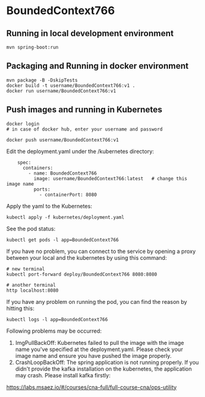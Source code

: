 # BoundedContext766

## Running in local development environment

```
mvn spring-boot:run
```

## Packaging and Running in docker environment

```
mvn package -B -DskipTests
docker build -t username/BoundedContext766:v1 .
docker run username/BoundedContext766:v1
```

## Push images and running in Kubernetes

```
docker login 
# in case of docker hub, enter your username and password

docker push username/BoundedContext766:v1
```

Edit the deployment.yaml under the /kubernetes directory:
```
    spec:
      containers:
        - name: BoundedContext766
          image: username/BoundedContext766:latest   # change this image name
          ports:
            - containerPort: 8080

```

Apply the yaml to the Kubernetes:
```
kubectl apply -f kubernetes/deployment.yaml
```

See the pod status:
```
kubectl get pods -l app=BoundedContext766
```

If you have no problem, you can connect to the service by opening a proxy between your local and the kubernetes by using this command:
```
# new terminal
kubectl port-forward deploy/BoundedContext766 8080:8080

# another terminal
http localhost:8080
```

If you have any problem on running the pod, you can find the reason by hitting this:
```
kubectl logs -l app=BoundedContext766
```

Following problems may be occurred:

1. ImgPullBackOff:  Kubernetes failed to pull the image with the image name you've specified at the deployment.yaml. Please check your image name and ensure you have pushed the image properly.
1. CrashLoopBackOff: The spring application is not running properly. If you didn't provide the kafka installation on the kubernetes, the application may crash. Please install kafka firstly:

https://labs.msaez.io/#/courses/cna-full/full-course-cna/ops-utility

